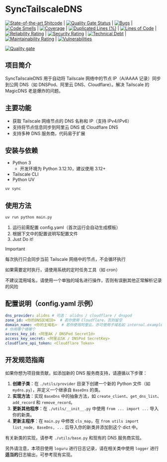 # SyncTailscaleDNS
[![State-of-the-art Shitcode](http://img.shields.io/static/v1?label=State-of-the-art&message=Shitcode&color=7B5804)](https://github.com/trekhleb/state-of-the-art-shitcode) | [![Quality Gate Status](https://sonarcloud.io/api/project_badges/measure?project=ltzxiaoyanmo_synctailscaledns&metric=alert_status)](https://sonarcloud.io/summary/new_code?id=ltzxiaoyanmo_synctailscaledns) | [![Bugs](https://sonarcloud.io/api/project_badges/measure?project=ltzxiaoyanmo_synctailscaledns&metric=bugs)](https://sonarcloud.io/summary/new_code?id=ltzxiaoyanmo_synctailscaledns) | [![Code Smells](https://sonarcloud.io/api/project_badges/measure?project=ltzxiaoyanmo_synctailscaledns&metric=code_smells)](https://sonarcloud.io/summary/new_code?id=ltzxiaoyanmo_synctailscaledns) | [![Coverage](https://sonarcloud.io/api/project_badges/measure?project=ltzxiaoyanmo_synctailscaledns&metric=coverage)](https://sonarcloud.io/summary/new_code?id=ltzxiaoyanmo_synctailscaledns) | [![Duplicated Lines (%)](https://sonarcloud.io/api/project_badges/measure?project=ltzxiaoyanmo_synctailscaledns&metric=duplicated_lines_density)](https://sonarcloud.io/summary/new_code?id=ltzxiaoyanmo_synctailscaledns) | [![Lines of Code](https://sonarcloud.io/api/project_badges/measure?project=ltzxiaoyanmo_synctailscaledns&metric=ncloc)](https://sonarcloud.io/summary/new_code?id=ltzxiaoyanmo_synctailscaledns) | [![Reliability Rating](https://sonarcloud.io/api/project_badges/measure?project=ltzxiaoyanmo_synctailscaledns&metric=reliability_rating)](https://sonarcloud.io/summary/new_code?id=ltzxiaoyanmo_synctailscaledns) | [![Security Rating](https://sonarcloud.io/api/project_badges/measure?project=ltzxiaoyanmo_synctailscaledns&metric=security_rating)](https://sonarcloud.io/summary/new_code?id=ltzxiaoyanmo_synctailscaledns) | [![Technical Debt](https://sonarcloud.io/api/project_badges/measure?project=ltzxiaoyanmo_synctailscaledns&metric=sqale_index)](https://sonarcloud.io/summary/new_code?id=ltzxiaoyanmo_synctailscaledns) | [![Maintainability Rating](https://sonarcloud.io/api/project_badges/measure?project=ltzxiaoyanmo_synctailscaledns&metric=sqale_rating)](https://sonarcloud.io/summary/new_code?id=ltzxiaoyanmo_synctailscaledns) | [![Vulnerabilities](https://sonarcloud.io/api/project_badges/measure?project=ltzxiaoyanmo_synctailscaledns&metric=vulnerabilities)](https://sonarcloud.io/summary/new_code?id=ltzxiaoyanmo_synctailscaledns)

[![Quality gate](https://sonarcloud.io/api/project_badges/quality_gate?project=ltzxiaoyanmo_synctailscaledns)](https://sonarcloud.io/summary/new_code?id=ltzxiaoyanmo_synctailscaledns)

## 项目简介
SyncTailscaleDNS 用于自动将 Tailscale 网络中的节点 IP（A/AAAA 记录）同步到公网 DNS（如 DNSPod、阿里云 DNS、Cloudflare）。解决 Tailscale 的 MagicDNS 老是爆炸的问题。

## 主要功能
- 获取 Tailscale 网络节点的 DNS 名称和 IP（支持 IPv4/IPv6）
- 支持将节点信息同步到阿里云 DNS 或 Cloudflare DNS
- 支持多种 DNS 服务商，代码易于扩展

## 安装与依赖
- Python 3
  - 开发环境为 Python 3.12.10，建议使用 3.12+
- Tailscale CLI
- Python UV

```bash
uv sync
```

## 使用方法
```bash
uv run python main.py
```

1. 运行前需配置 config.yaml（首次运行会自动生成模板） 
2. 根据下文中的配置说明写配置文件
3. Just Do it!

> [!IMPORTANT]
> 每次执行只会同步当前 Tailscale 网络中的节点，不会循环执行
> 
> 如果需要定时执行，请使用系统的定时任务工具（如 cron）
> 
> 不建议混用域名，请使用一个单独的域名进行操作，否则有误删其他正常解析记录的风险

## 配置说明（config.yaml 示例）
```yaml
dns_provider: alidns # 可选： alidns / cloudflare / dnspod
zone_id: <你的DNS区域ID>  # 若你使用 Cloudflare，否则留空
domain_name: <你的主域名>  # 若你使用阿里云，亦可使用子域名如 internal.example.com
# 你用哪个填哪个
access_key_id: <阿里AK / DNSPod SecretId> 
access_key_secret: <阿里云SK / DNSPod SecretKey>
cloudflare_api_token: <Cloudflare Token>
```

## 开发规范指南
如果你想为项目做贡献，如添加新的 DNS 服务商支持，请遵循以下步骤：

1. **创建子类**：在 `./utils/provider` 目录下创建一个新的 Python 文件（如 `mydns.py`），并定义一个继承自 `BaseDns` 的类。
2. **实现方法**：实现 `BaseDns` 中的抽象方法，如 `create_client`、`get_dns_list`、`add_record` 和 `remove_record`。
3. **更新其他程序**：在 `./utils/__init__.py` 中使用 `from ... import ...` 导入你的新类。
4. **更新主程序**：在 `main.py` 中修改 `cls_map`，在 `from utils import list_node, BaseDns, ...` 后导入你的新类并添加到这个 dict 中。

有关新类的实现，请参考 `./utils/base.py` 和现有的 DNS 服务商实现。

另外请注意，本项目使用 `loguru` 进行日志记录，请在相关类中使用 `logger` 进行**适当的**日志输出，可参考现有实现。